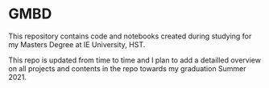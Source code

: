 # GMBD

This repository contains code and notebooks created during studying for my Masters Degree at IE University, HST.

This repo is updated from time to time and I plan to add a detailled overview on all projects and contents in the repo towards my graduation Summer 2021.
